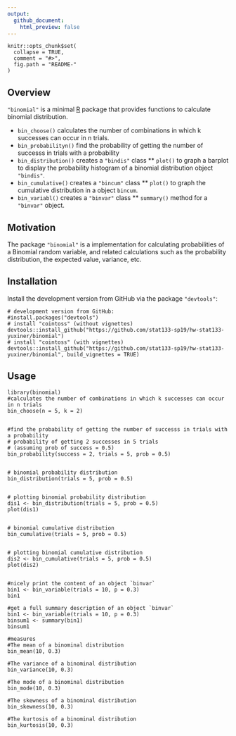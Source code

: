 ```yaml
---
output:
  github_document:
    html_preview: false
---
```


<!-- README.md is generated from README.Rmd. Please edit that file -->

```{r, echo = FALSE}
knitr::opts_chunk$set(
  collapse = TRUE,
  comment = "#>",
  fig.path = "README-"
)
```


## Overview

`"binomial"` is a minimal [R](http://www.r-project.org/) package 
that provides functions to calculate binomial distribution.

* `bin_choose()` calculates the number of combinations in which k successes can occur in n trials.
* `bin_probabilityn()` find the probability of getting the number of successs in trials with a probability
* `bin_distribution()` creates a `"bindis"` class
** `plot()` to graph a barplot to display the probability histogram of a binomial distribution object `"bindis"`.
* `bin_cumulative()` creates a `"bincum"` class
** `plot()` to graph the cumulative distribution in a object `bincum`.
* `bin_variabl()` creates a `"binvar"` class
** `summary()` method for a `"binvar"` object.


## Motivation

The package `"binomial"` is a implementation for calculating probabilities of a Binomial random variable, and related calculations such as the probability distribution, the expected value, variance, etc.


## Installation

Install the development version from GitHub via the package `"devtools"`:

```{r}
# development version from GitHub:
#install.packages("devtools") 
# install "cointoss" (without vignettes)
devtools::install_github("https://github.com/stat133-sp19/hw-stat133-yuxiner/binomial")
# install "cointoss" (with vignettes)
devtools::install_github("https://github.com/stat133-sp19/hw-stat133-yuxiner/binomial", build_vignettes = TRUE)
```


## Usage

```{r}
library(binomial)
#calculates the number of combinations in which k successes can occur in n trials
bin_choose(n = 5, k = 2)


#find the probability of getting the number of successs in trials with a probability
# probability of getting 2 successes in 5 trials
# (assuming prob of success = 0.5)
bin_probability(success = 2, trials = 5, prob = 0.5)


# binomial probability distribution
bin_distribution(trials = 5, prob = 0.5)


# plotting binomial probability distribution
dis1 <- bin_distribution(trials = 5, prob = 0.5)
plot(dis1)


# binomial cumulative distribution
bin_cumulative(trials = 5, prob = 0.5)


# plotting binomial cumulative distribution
dis2 <- bin_cumulative(trials = 5, prob = 0.5)
plot(dis2)


#nicely print the content of an object `binvar`
bin1 <- bin_variable(trials = 10, p = 0.3)
bin1

#get a full summary description of an object `binvar`
bin1 <- bin_variable(trials = 10, p = 0.3)
binsum1 <- summary(bin1)
binsum1

#measures
#The mean of a binominal distribution
bin_mean(10, 0.3)

#The variance of a binominal distribution
bin_variance(10, 0.3)

#The mode of a binominal distribution
bin_mode(10, 0.3)

#The skewness of a binominal distribution
bin_skewness(10, 0.3)

#The kurtosis of a binominal distribution
bin_kurtosis(10, 0.3)
```
